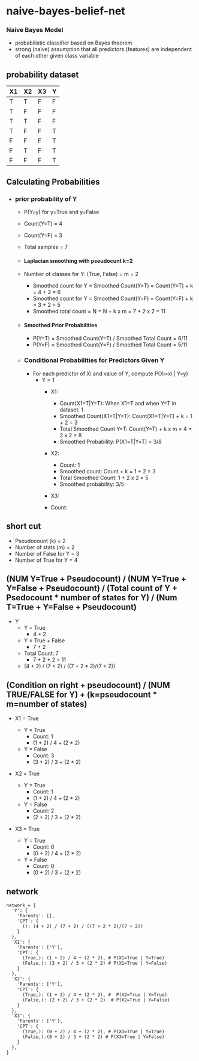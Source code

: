 # naive-bayes-belief-net

### Naive Bayes Model
- probabilistic classifier based on Bayes theorem
- strong (naive) assumption that all predictors (features) are independent of each other given class variable


## probability dataset

| X1  | X2  | X3  | Y   |
|-----|-----|-----|-----|
| T   | T   | F   | F   |
| T   | F   | F   | F   |
| T   | T   | F   | F   |
| T   | F   | F   | T   |
| F   | F   | F   | T   |
| F   | T   | F   | T   |
| F   | F   | F   | T   |

## Calculating Probabilities
- ### prior probability of Y
  - P(Y=y) for y=True and y=False
  - Count(Y=T) = 4
  - Count(Y=F) = 3
  - Total samples = 7

  - #### Laplacian smoothing with pseudocunt k=2
  - Number of classes for Y: (True, False) = m = 2 
    - Smoothed count for Y = Smoothed Count(Y=T) = Count(Y=T) + k = 4 + 2 = 6
    - Smoothed count for Y = Smoothed Count(Y=F) = Count(Y=F) + k = 3 + 2 = 5
    - Smoothed total count = N = N + k x m = 7 + 2 x 2 = 11

  - #### Smoothed Prior Probabilities
    - P(Y=T) = Smoothed Count(Y=T) / Smoothed Total Count = 6/11
    - P(Y=F) = Smoothed Count(Y=F) / Smoothed Total Count = 5/11

  - ### Conditional Probabilities for Predictors Given Y
    - For each predictor of Xi and value of Y, compute P(Xi=xi | Y=y)
      - Y = T
        - X1:
          - Count(X1=T|Y=T): When X1=T and when Y=T in dataset: 1
          - Smoothed Count(X1=T|Y=T): Count(X1=T|Y=T) + k = 1 + 2 = 3
          - Total Smoothed Count Y=T: Count(Y=T) + k x m = 4 + 2 x 2 = 8
          - Smoothed Probability: P(X1=T|Y=T) = 3/8

        - X2:
          - Count: 1
          - Smoothed count: Count + k = 1 + 2 = 3
          - Total Smoothed Count: 1 + 2 x 2 = 5
          - Smoothed probability: 3/5

        - X3:
        - Count: 

## short cut
- Pseudocount (k) = 2
- Number of stats (m) = 2 
- Number of False for Y = 3
- Number of True for Y = 4

##  (NUM Y=True + Pseudocount) / (NUM Y=True + Y=False + Pseudocount) / (Total count of Y + Psedocount * number of states for Y) / (Num T=True + Y=False + Pseudocount)
- Y
  - Y = True
    - 4 + 2
  - Y = True + False
    - 7 + 2
  - Total Count: 7
    - 7 + 2 * 2 = 11
  - (4 + 2) / (7 + 2) / ((7 + 2 * 2)/(7 + 2))


## (Condition on right + pseudocount) / (NUM TRUE/FALSE for Y) + (k=pseudocount * m=number of states)
- X1 = True
  - Y = True
    - Count: 1
    - (1 + 2) / 4 + (2 * 2)
  - Y = False
    - Count: 3
    - (3 + 2) / 3 + (2 * 2)

- X2 = True
  - Y = True
    - Count: 1
    - (1 + 2) / 4 + (2 * 2)
  - Y = False
    - Count: 2
    - (2 + 2) / 3 + (2 * 2)

- X3 = True
  - Y = True
    - Count: 0
    - (0 + 2) / 4 + (2 * 2)
  - Y = False
    - Count: 0
    - (0 + 2) / 3 + (2 * 2)

## network
```
network = {
  'Y': {
    'Parents': [],
    'CPT': {
      (): (4 + 2) / (7 + 2) / ((7 + 2 * 2)/(7 + 2))
    }
  },
  'X1': {
    'Parents': ['Y'],
    'CPT': {
      (True,): (1 + 2) / 4 + (2 * 2), # P(X1=True | Y=True)
      (False,): (3 + 2) / 3 + (2 * 2) # P(X1=True | Y=False)
    }
  },
  'X2': {
    'Parents': ['Y'],
    'CPT': {
      (True,): (1 + 2) / 4 + (2 * 2), #  P(X2=True | Y=True)
      (False,): (2 + 2) / 3 + (2 * 2)  # P(X2=True | Y=False)
    }
  },
  'X3': {
    'Parents': ['Y'],
    'CPT': {
      (True,): (0 + 2) / 4 + (2 * 2), # P(X3=True | Y=True)
      (False,):(0 + 2) / 3 + (2 * 2) # P(X3=True | Y=False)
    }
  },
}
```